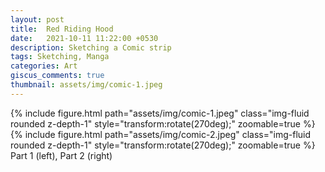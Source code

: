 ```yaml
---
layout: post
title:  Red Riding Hood
date:   2021-10-11 11:22:00 +0530
description: Sketching a Comic strip
tags: Sketching, Manga
categories: Art
giscus_comments: true
thumbnail: assets/img/comic-1.jpeg
---
```


<div class="row mt-3">
    <div class="col-sm mt-3 mt-md-0">
        {% include figure.html path="assets/img/comic-1.jpeg" class="img-fluid rounded z-depth-1"  style="transform:rotate(270deg);" zoomable=true %}
    </div>
    <div class="col-sm mt-3 mt-md-0">
        {% include figure.html path="assets/img/comic-2.jpeg" class="img-fluid rounded z-depth-1"  style="transform:rotate(270deg);" zoomable=true %}
    </div>
</div>
<div class="caption">
    Part 1 (left), Part 2 (right)
</div>
